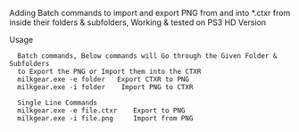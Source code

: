 Adding Batch commands to import and export PNG from and into *.ctxr from inside their folders & subfolders,
Working & tested on PS3 HD Version

Usage
```
  Batch commands, Below commands will Go through the Given Folder & Subfolders
  to Export the PNG or Import them into the CTXR
  milkgear.exe -e folder   Export CTXR to PNG
  milkgear.exe -i folder    Import PNG to CTXR

  Single Line Commands
  milkgear.exe -e file.ctxr    Export to PNG
  milkgear.exe -i file.png     Import from PNG
```
